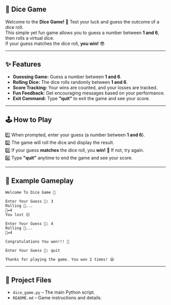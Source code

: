## 🎲 Dice Game

Welcome to the **Dice Game!** 🎉 Test your luck and guess the outcome of a dice roll.  
This simple yet fun game allows you to guess a number between **1 and 6**, then rolls a virtual dice.  
If your guess matches the dice roll, **you win!** 😎  

---

## ✨ Features

- **Guessing Game:** Guess a number between **1 and 6**.  
- **Rolling Dice:** The dice rolls randomly between **1 and 6**.  
- **Score Tracking:** Your wins are counted, and your losses are tracked.  
- **Fun Feedback:** Get encouraging messages based on your performance.  
- **Exit Command:** Type **"quit"** to exit the game and see your score.  

---

## 🕹️ How to Play

1️⃣ When prompted, enter your guess (a number between **1 and 6**).  
2️⃣ The game will roll the dice and display the result.  
3️⃣ If your guess **matches** the dice roll, you **win!** 🎉 If not, try again.  
4️⃣ Type **"quit"** anytime to end the game and see your score.  

---

## 📌 Example Gameplay

```
Welcome To Dice Game 🎲

Enter Your Guess 🤫: 3          
Rolling 🎲...             
🎲=4            
You lost 😕      

Enter Your Guess 🤫: 4        
Rolling 🎲...       
🎲=4

Congratulations You won!!! 🥳

Enter Your Guess 🤫: quit

Thanks for playing the game. You won 2 times! 😃
```

---

## 📎 Project Files

- `dice_game.py` – The main Python script.  
- `README.md` – Game instructions and details.  

